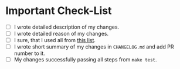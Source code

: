 <!--
    Thank you for your contributing!
-->

# Important Check-List

- [ ] I wrote detailed description of my changes.
- [ ] I wrote detailed reason of my changes.
- [ ] I sure, that I used all from [this list](https://github.com/PerchunPak/pinger-bot/blob/master/CONTRIBUTING.md#before-submitting).
- [ ] I wrote short summary of my changes in `CHANGELOG.md` and add PR number to it.
- [ ] My changes successfully passing all steps from `make test`.

